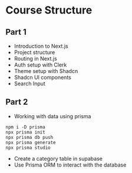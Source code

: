 # Course Structure

## Part 1

- Introduction to Next.js
- Project structure
- Routing in Next.js
- Auth setup with Clerk
- Theme setup with Shadcn
- Shadcn UI components
- Search Input

## Part 2

- Working with data using prisma

```
npm i -D prisma
npx prisma init
npx prisma db push
npx prisma generate
npx prisma studio
```

- Create a category table in supabase
- Use Prisma ORM to interact with the database
